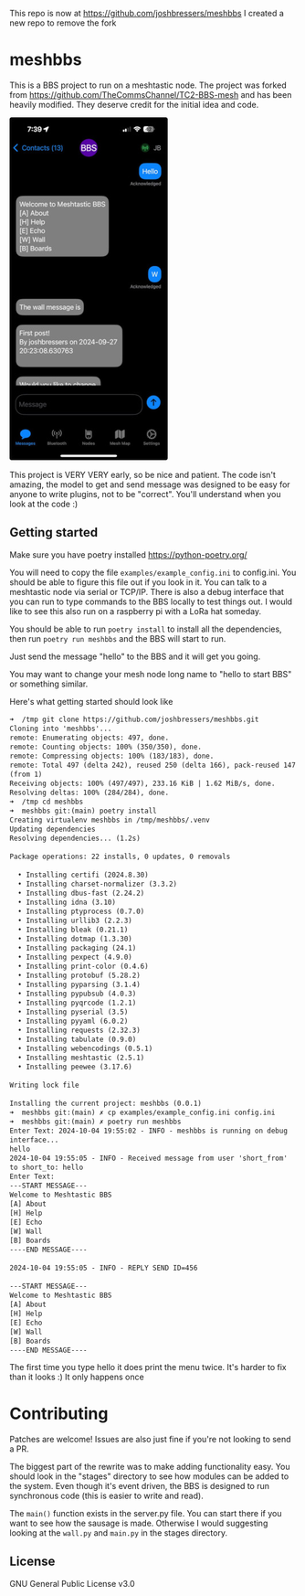 This repo is now at https://github.com/joshbressers/meshbbs
I created a new repo to remove the fork


# meshbbs

This is a BBS project to run on a meshtastic node. The project was forked from https://github.com/TheCommsChannel/TC2-BBS-mesh and has been heavily modified. They deserve credit for the initial idea and code.

![image](examples/meshbbs-screenshot.jpeg)

This project is VERY VERY early, so be nice and patient. The code isn't amazing, the model to get and send message was designed to be easy for anyone to write plugins, not to be "correct". You'll understand when you look at the code :)

## Getting started

Make sure you have poetry installed
https://python-poetry.org/

You will need to copy the file `examples/example_config.ini` to config.ini. You should be able to figure this file out if you look in it. You can talk to a meshtastic node via serial or TCP/IP. There is also a debug interface that you can run to type commands to the BBS locally to test things out. I would like to see this also run on a raspberry pi with a LoRa hat someday.

You should be able to run `poetry install` to install all the dependencies, then run `poetry run meshbbs` and the BBS will start to run.

Just send the message "hello" to the BBS and it will get you going.

You may want to change your mesh node long name to "hello to start BBS" or something similar.

Here's what getting started should look like

```shell
➜  /tmp git clone https://github.com/joshbressers/meshbbs.git
Cloning into 'meshbbs'...
remote: Enumerating objects: 497, done.
remote: Counting objects: 100% (350/350), done.
remote: Compressing objects: 100% (183/183), done.
remote: Total 497 (delta 242), reused 250 (delta 166), pack-reused 147 (from 1)
Receiving objects: 100% (497/497), 233.16 KiB | 1.62 MiB/s, done.
Resolving deltas: 100% (284/284), done.
➜  /tmp cd meshbbs 
➜  meshbbs git:(main) poetry install
Creating virtualenv meshbbs in /tmp/meshbbs/.venv
Updating dependencies
Resolving dependencies... (1.2s)

Package operations: 22 installs, 0 updates, 0 removals

  • Installing certifi (2024.8.30)
  • Installing charset-normalizer (3.3.2)
  • Installing dbus-fast (2.24.2)
  • Installing idna (3.10)
  • Installing ptyprocess (0.7.0)
  • Installing urllib3 (2.2.3)
  • Installing bleak (0.21.1)
  • Installing dotmap (1.3.30)
  • Installing packaging (24.1)
  • Installing pexpect (4.9.0)
  • Installing print-color (0.4.6)
  • Installing protobuf (5.28.2)
  • Installing pyparsing (3.1.4)
  • Installing pypubsub (4.0.3)
  • Installing pyqrcode (1.2.1)
  • Installing pyserial (3.5)
  • Installing pyyaml (6.0.2)
  • Installing requests (2.32.3)
  • Installing tabulate (0.9.0)
  • Installing webencodings (0.5.1)
  • Installing meshtastic (2.5.1)
  • Installing peewee (3.17.6)

Writing lock file

Installing the current project: meshbbs (0.0.1)
➜  meshbbs git:(main) ✗ cp examples/example_config.ini config.ini
➜  meshbbs git:(main) ✗ poetry run meshbbs
Enter Text: 2024-10-04 19:55:02 - INFO - meshbbs is running on debug interface...
hello
2024-10-04 19:55:05 - INFO - Received message from user 'short_from' to short_to: hello
Enter Text: 
---START MESSAGE---
Welcome to Meshtastic BBS
[A] About
[H] Help
[E] Echo
[W] Wall
[B] Boards
----END MESSAGE----

2024-10-04 19:55:05 - INFO - REPLY SEND ID=456

---START MESSAGE---
Welcome to Meshtastic BBS
[A] About
[H] Help
[E] Echo
[W] Wall
[B] Boards
----END MESSAGE----

```

The first time you type hello it does print the menu twice. It's harder to fix than it looks :)
It only happens once

# Contributing

Patches are welcome! Issues are also just fine if you're not looking to send a PR.

The biggest part of the rewrite was to make adding functionality easy. You should look in the "stages" directory to see how modules can be added to the system. Even though it's event driven, the BBS is designed to run synchronous code (this is easier to write and read).

The `main()` function exists in the server.py file. You can start there if you want to see how the sausage is made. Otherwise I would suggesting looking at the `wall.py` and `main.py` in the stages directory.

## License

GNU General Public License v3.0
